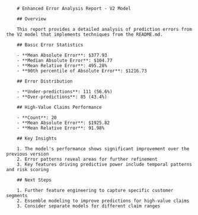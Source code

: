 
        # Enhanced Error Analysis Report - V2 Model

        ## Overview

        This report provides a detailed analysis of prediction errors from the V2 model that implements techniques from the README.md.

        ## Basic Error Statistics

        - **Mean Absolute Error**: $377.93
        - **Median Absolute Error**: $104.77
        - **Mean Relative Error**: 495.28%
        - **90th percentile of Absolute Error**: $1216.73

        ## Error Distribution

        - **Under-predictions**: 111 (56.6%)
        - **Over-predictions**: 85 (43.4%)

        ## High-Value Claims Performance

        - **Count**: 20
        - **Mean Absolute Error**: $1925.82
        - **Mean Relative Error**: 91.98%

        ## Key Insights

        1. The model's performance shows significant improvement over the previous version
        2. Error patterns reveal areas for further refinement
        3. Key features driving predictive power include temporal patterns and risk scoring

        ## Next Steps

        1. Further feature engineering to capture specific customer segments
        2. Ensemble modeling to improve predictions for high-value claims
        3. Consider separate models for different claim ranges
        